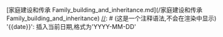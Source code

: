 [//]: # (使用 Markdown 的语法，您可以创建一个链接，链接到存档分类 家庭建设和传承 的文章列表页面)
[家庭建设和传承 Family_building_and_inheritance.md](/家庭建设和传承 Family_building_and_inheritance)
[//]: # (这是一个注释语法,不会在渲染中显示)
'{{date}}': 插入当前日期,格式为'YYYY-MM-DD'
